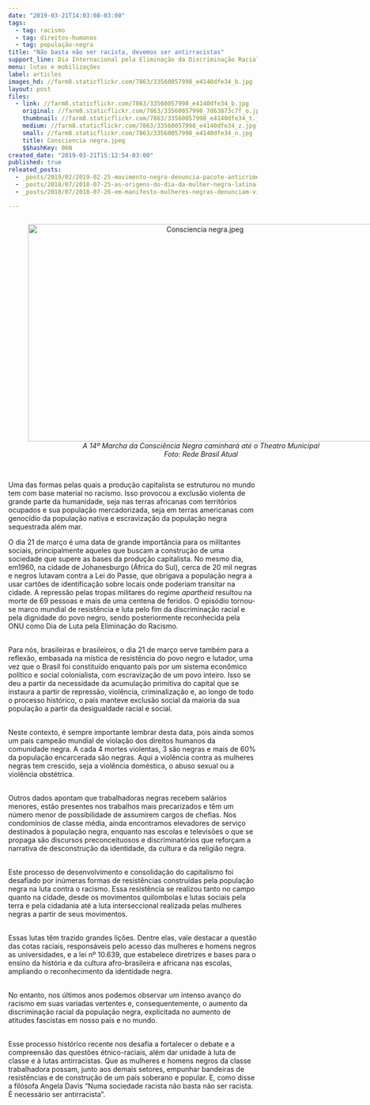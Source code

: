 ```yaml
---
date: "2019-03-21T14:03:08-03:00"
tags:
  - tag: racismo
  - tag: direitos-humanos
  - tag: população-negra
title: "Não basta não ser racista, devemos ser antirracistas"
support_line: Dia Internacional pela Eliminação da Discriminação Racial e a importância da data no Brasil
menu: lutas e mobilizações
label: articles
images_hd: //farm8.staticflickr.com/7863/33560057998_e4140dfe34_b.jpg
layout: post
files:
  - link: //farm8.staticflickr.com/7863/33560057998_e4140dfe34_b.jpg
    original: //farm8.staticflickr.com/7863/33560057998_7d63873c7f_o.jpg
    thumbnail: //farm8.staticflickr.com/7863/33560057998_e4140dfe34_t.jpg
    medium: //farm8.staticflickr.com/7863/33560057998_e4140dfe34_z.jpg
    small: //farm8.staticflickr.com/7863/33560057998_e4140dfe34_n.jpg
    title: Consciencia negra.jpeg
    $$hashKey: 06N
created_date: "2019-03-21T15:12:54-03:00"
published: true
releated_posts:
  - _posts/2019/02/2019-02-25-movimento-negro-denuncia-pacote-anticrime-de-moro-na-comissao-interamericana-de-direitos-humanos.md
  - _posts/2018/07/2018-07-25-as-origens-do-dia-da-mulher-negra-latina-e-caribenha.md
  - _posts/2018/07/2018-07-26-em-manifesto-mulheres-negras-denunciam-violencia-do-estado.md

---
```

<div style="text-align:center">
<figure class="image" style="display:inline-block"><img alt="Consciencia negra.jpeg" height="440" src="//farm8.staticflickr.com/7863/33560057998_e4140dfe34_b.jpg" width="700" />
<figcaption><em>A 14&ordm; Marcha da Consci&ecirc;ncia Negra caminhar&aacute; at&eacute; o Theatro Municipal<br />
Foto: Rede Brasil Atual</em></figcaption>
</figure>
</div>

<p><br />
Uma das formas pelas quais a produ&ccedil;&atilde;o capitalista se estruturou no mundo tem com base material no racismo. Isso provocou a exclus&atilde;o violenta de grande parte da humanidade, seja nas terras africanas com territ&oacute;rios ocupados e sua popula&ccedil;&atilde;o mercadorizada, seja em terras americanas com genoc&iacute;dio da popula&ccedil;&atilde;o nativa e escraviza&ccedil;&atilde;o da popula&ccedil;&atilde;o negra sequestrada al&eacute;m mar.</p>

<p>O dia 21 de mar&ccedil;o &eacute; uma data de grande import&acirc;ncia para os militantes sociais, principalmente aqueles que buscam a constru&ccedil;&atilde;o de uma sociedade que supere as bases da produ&ccedil;&atilde;o capitalista. No mesmo dia, em1960, na cidade de Johanesburgo (&Aacute;frica do Sul), cerca de 20 mil negras e negros lutavam contra a Lei do Passe, que obrigava a popula&ccedil;&atilde;o negra a usar cart&otilde;es de identifica&ccedil;&atilde;o sobre locais onde poderiam transitar na cidade. A repress&atilde;o pelas tropas militares do regime <em>apartheid</em> resultou na morte de 69 pessoas e mais de uma centena de feridos. O epis&oacute;dio tornou-se marco mundial de resist&ecirc;ncia e luta pelo fim da discrimina&ccedil;&atilde;o racial e pela dignidade do povo negro, sendo posteriormente reconhecida pela ONU como Dia de Luta pela Elimina&ccedil;&atilde;o do Racismo.</p>

<p><br />
Para n&oacute;s, brasileiras e brasileiros, o dia 21 de mar&ccedil;o serve tamb&eacute;m para a reflex&atilde;o, embasada na m&iacute;stica de resist&ecirc;ncia do povo negro e lutador, uma vez que o Brasil foi constitu&iacute;do enquanto pa&iacute;s por um sistema econ&ocirc;mico pol&iacute;tico e social colonialista, com escraviza&ccedil;&atilde;o de um povo inteiro. Isso se deu a partir da necessidade da acumula&ccedil;&atilde;o primitiva do capital que se instaura a partir de repress&atilde;o, viol&ecirc;ncia, criminaliza&ccedil;&atilde;o e, ao longo de todo o processo hist&oacute;rico, o pa&iacute;s manteve exclus&atilde;o social da maioria da sua popula&ccedil;&atilde;o a partir da desigualdade racial e social.</p>

<p><br />
Neste contexto, &eacute; sempre importante lembrar desta data, pois ainda somos um pa&iacute;s campe&atilde;o mundial de viola&ccedil;&atilde;o dos direitos humanos da comunidade negra. A cada 4 mortes violentas, 3 s&atilde;o negras e mais de 60% da popula&ccedil;&atilde;o encarcerada s&atilde;o negras. Aqui a viol&ecirc;ncia contra as mulheres negras tem crescido, seja a viol&ecirc;ncia dom&eacute;stica, o abuso sexual ou a viol&ecirc;ncia obst&eacute;trica.</p>

<p><br />
Outros dados apontam que trabalhadoras negras recebem sal&aacute;rios menores, est&atilde;o presentes nos trabalhos mais precarizados e t&ecirc;m um n&uacute;mero menor de possibilidade de assumirem cargos de chefias. Nos condom&iacute;nios de classe m&eacute;dia, ainda encontramos elevadores de servi&ccedil;o destinados &agrave; popula&ccedil;&atilde;o negra, enquanto nas escolas e televis&otilde;es o que se&nbsp; propaga s&atilde;o discursos preconceituosos e discriminat&oacute;rios que refor&ccedil;am a narrativa de desconstru&ccedil;&atilde;o da identidade, da cultura e da religi&atilde;o negra.</p>

<p><br />
Este processo de desenvolvimento e consolida&ccedil;&atilde;o do capitalismo foi desafiado por in&uacute;meras formas de resist&ecirc;ncias constru&iacute;das pela popula&ccedil;&atilde;o negra na luta contra o racismo. Essa resist&ecirc;ncia se realizou tanto no campo quanto na cidade, desde os movimentos quilombolas e lutas sociais pela terra e pela cidadania at&eacute; a luta interseccional realizada pelas mulheres negras a partir de seus movimentos.</p>

<p><br />
Essas lutas t&ecirc;m trazido grandes li&ccedil;&otilde;es. Dentre elas, vale destacar a quest&atilde;o das cotas raciais, respons&aacute;veis pelo acesso das mulheres e homens negros as universidades, e a lei n&ordm; 10.639, que estabelece diretrizes e bases para o ensino da hist&oacute;ria e da cultura afro-brasileira e africana nas escolas, ampliando o reconhecimento da identidade negra.</p>

<p><br />
No entanto, nos &uacute;ltimos anos podemos observar um intenso avan&ccedil;o do racismo em suas variadas vertentes e, consequentemente, o aumento da discrimina&ccedil;&atilde;o racial da popula&ccedil;&atilde;o negra, explicitada no aumento de atitudes fascistas em nosso pa&iacute;s e no mundo.</p>

<p><br />
Esse processo hist&oacute;rico recente nos desafia a fortalecer o debate e a compreens&atilde;o das quest&otilde;es &eacute;tnico-raciais, al&eacute;m dar unidade &agrave; luta de classe e &agrave; lutas antirracistas. Que as mulheres e homens negros da classe trabalhadora possam, junto aos demais setores, empunhar bandeiras de resist&ecirc;ncias e de constru&ccedil;&atilde;o de um pa&iacute;s soberano e popular. E, como disse a fil&oacute;sofa Angela Davis &ldquo;Numa sociedade racista n&atilde;o basta n&atilde;o ser racista. &Eacute; necess&aacute;rio ser antirracista&rdquo;.</p>
